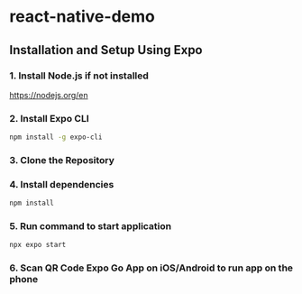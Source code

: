 # react-native-demo
## Installation and Setup Using Expo

### 1. Install Node.js if not installed
https://nodejs.org/en

### 2. Install Expo CLI
```bash
npm install -g expo-cli
```

### 3. Clone the Repository

### 4. Install dependencies
```bash
npm install
```

### 5. Run command to start application
```bash
npx expo start
```
### 6. Scan QR Code Expo Go App on iOS/Android to run app on the phone


